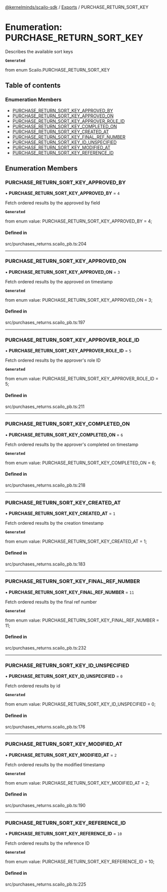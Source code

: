 [@kernelminds/scailo-sdk](../README.md) / [Exports](../modules.md) / PURCHASE\_RETURN\_SORT\_KEY

# Enumeration: PURCHASE\_RETURN\_SORT\_KEY

Describes the available sort keys

**`Generated`**

from enum Scailo.PURCHASE_RETURN_SORT_KEY

## Table of contents

### Enumeration Members

- [PURCHASE\_RETURN\_SORT\_KEY\_APPROVED\_BY](PURCHASE_RETURN_SORT_KEY.md#purchase_return_sort_key_approved_by)
- [PURCHASE\_RETURN\_SORT\_KEY\_APPROVED\_ON](PURCHASE_RETURN_SORT_KEY.md#purchase_return_sort_key_approved_on)
- [PURCHASE\_RETURN\_SORT\_KEY\_APPROVER\_ROLE\_ID](PURCHASE_RETURN_SORT_KEY.md#purchase_return_sort_key_approver_role_id)
- [PURCHASE\_RETURN\_SORT\_KEY\_COMPLETED\_ON](PURCHASE_RETURN_SORT_KEY.md#purchase_return_sort_key_completed_on)
- [PURCHASE\_RETURN\_SORT\_KEY\_CREATED\_AT](PURCHASE_RETURN_SORT_KEY.md#purchase_return_sort_key_created_at)
- [PURCHASE\_RETURN\_SORT\_KEY\_FINAL\_REF\_NUMBER](PURCHASE_RETURN_SORT_KEY.md#purchase_return_sort_key_final_ref_number)
- [PURCHASE\_RETURN\_SORT\_KEY\_ID\_UNSPECIFIED](PURCHASE_RETURN_SORT_KEY.md#purchase_return_sort_key_id_unspecified)
- [PURCHASE\_RETURN\_SORT\_KEY\_MODIFIED\_AT](PURCHASE_RETURN_SORT_KEY.md#purchase_return_sort_key_modified_at)
- [PURCHASE\_RETURN\_SORT\_KEY\_REFERENCE\_ID](PURCHASE_RETURN_SORT_KEY.md#purchase_return_sort_key_reference_id)

## Enumeration Members

### PURCHASE\_RETURN\_SORT\_KEY\_APPROVED\_BY

• **PURCHASE\_RETURN\_SORT\_KEY\_APPROVED\_BY** = ``4``

Fetch ordered results by the approved by field

**`Generated`**

from enum value: PURCHASE_RETURN_SORT_KEY_APPROVED_BY = 4;

#### Defined in

src/purchases_returns.scailo_pb.ts:204

___

### PURCHASE\_RETURN\_SORT\_KEY\_APPROVED\_ON

• **PURCHASE\_RETURN\_SORT\_KEY\_APPROVED\_ON** = ``3``

Fetch ordered results by the approved on timestamp

**`Generated`**

from enum value: PURCHASE_RETURN_SORT_KEY_APPROVED_ON = 3;

#### Defined in

src/purchases_returns.scailo_pb.ts:197

___

### PURCHASE\_RETURN\_SORT\_KEY\_APPROVER\_ROLE\_ID

• **PURCHASE\_RETURN\_SORT\_KEY\_APPROVER\_ROLE\_ID** = ``5``

Fetch ordered results by the approver's role ID

**`Generated`**

from enum value: PURCHASE_RETURN_SORT_KEY_APPROVER_ROLE_ID = 5;

#### Defined in

src/purchases_returns.scailo_pb.ts:211

___

### PURCHASE\_RETURN\_SORT\_KEY\_COMPLETED\_ON

• **PURCHASE\_RETURN\_SORT\_KEY\_COMPLETED\_ON** = ``6``

Fetch ordered results by the approver's completed on timestamp

**`Generated`**

from enum value: PURCHASE_RETURN_SORT_KEY_COMPLETED_ON = 6;

#### Defined in

src/purchases_returns.scailo_pb.ts:218

___

### PURCHASE\_RETURN\_SORT\_KEY\_CREATED\_AT

• **PURCHASE\_RETURN\_SORT\_KEY\_CREATED\_AT** = ``1``

Fetch ordered results by the creation timestamp

**`Generated`**

from enum value: PURCHASE_RETURN_SORT_KEY_CREATED_AT = 1;

#### Defined in

src/purchases_returns.scailo_pb.ts:183

___

### PURCHASE\_RETURN\_SORT\_KEY\_FINAL\_REF\_NUMBER

• **PURCHASE\_RETURN\_SORT\_KEY\_FINAL\_REF\_NUMBER** = ``11``

Fetch ordered results by the final ref number

**`Generated`**

from enum value: PURCHASE_RETURN_SORT_KEY_FINAL_REF_NUMBER = 11;

#### Defined in

src/purchases_returns.scailo_pb.ts:232

___

### PURCHASE\_RETURN\_SORT\_KEY\_ID\_UNSPECIFIED

• **PURCHASE\_RETURN\_SORT\_KEY\_ID\_UNSPECIFIED** = ``0``

Fetch ordered results by id

**`Generated`**

from enum value: PURCHASE_RETURN_SORT_KEY_ID_UNSPECIFIED = 0;

#### Defined in

src/purchases_returns.scailo_pb.ts:176

___

### PURCHASE\_RETURN\_SORT\_KEY\_MODIFIED\_AT

• **PURCHASE\_RETURN\_SORT\_KEY\_MODIFIED\_AT** = ``2``

Fetch ordered results by the modified timestamp

**`Generated`**

from enum value: PURCHASE_RETURN_SORT_KEY_MODIFIED_AT = 2;

#### Defined in

src/purchases_returns.scailo_pb.ts:190

___

### PURCHASE\_RETURN\_SORT\_KEY\_REFERENCE\_ID

• **PURCHASE\_RETURN\_SORT\_KEY\_REFERENCE\_ID** = ``10``

Fetch ordered results by the reference ID

**`Generated`**

from enum value: PURCHASE_RETURN_SORT_KEY_REFERENCE_ID = 10;

#### Defined in

src/purchases_returns.scailo_pb.ts:225
